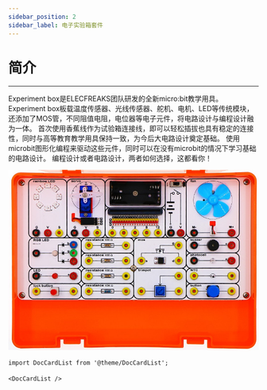 ```yaml
---
sidebar_position: 2
sidebar_label: 电子实验箱套件
---
```


# 简介
---
Experiment box是ELECFREAKS团队研发的全新micro:bit教学用具。
Experiment box板载温度传感器、光线传感器、舵机、电机、LED等传统模块，还添加了MOS管，不同阻值电阻，电位器等电子元件，将电路设计与编程设计融为一体。
首次使用香蕉线作为试验箱连接线，即可以轻松插拔也具有稳定的连接性，同时与高等教育教学用具保持一致，为今后大电路设计奠定基础。
使用microbit图形化编程来驱动这些元件，同时可以在没有microbit的情况下学习基础的电路设计。
编程设计或者电路设计，两者如何选择，这都看你！

![](./images/yg4f3xe.jpg)


```mdx-code-block
import DocCardList from '@theme/DocCardList';

<DocCardList />
```
